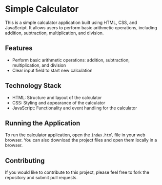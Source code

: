 # Simple Calculator

This is a simple calculator application built using HTML, CSS, and JavaScript. It allows users to perform basic arithmetic operations, including addition, subtraction, multiplication, and division.

## Features
* Perform basic arithmetic operations: addition, subtraction, multiplication, and division
* Clear input field to start new calculation

## Technology Stack
* HTML: Structure and layout of the calculator
* CSS: Styling and appearance of the calculator
* JavaScript: Functionality and event handling for the calculator

## Running the Application
To run the calculator application, open the `index.html` file in your web browser. You can also download the project files and open them locally in a browser.

## Contributing
If you would like to contribute to this project, please feel free to fork the repository and submit pull requests.
